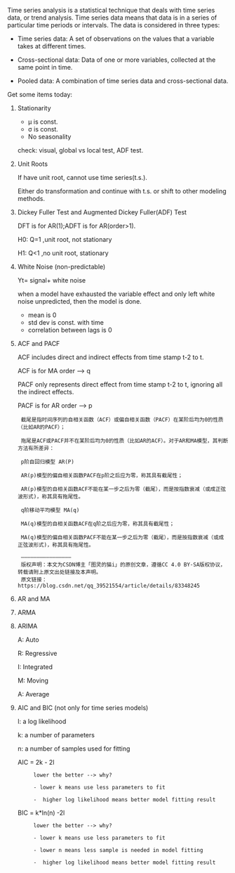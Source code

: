 Time series analysis is a statistical technique that deals with time series data, or trend analysis.  Time series data means that data is in a series of  particular time periods or intervals.  The data is considered in three types:

- Time series data: A set of observations on the values that a variable takes at different times.

- Cross-sectional data: Data of one or more variables, collected at the same point in time.

- Pooled data: A combination of time series data and cross-sectional data.



Get some items today:

1. Stationarity
    - μ is const.
    - σ is const.
    - No seasonality

    check: visual, global vs local test, ADF test.
  
2. Unit Roots

    If have unit root, cannot use time series(t.s.). 

    Either do transformation and continue with t.s. or shift to other modeling methods.
  
3. Dickey Fuller Test and Augmented Dickey Fuller(ADF) Test

    DFT is for AR(1);ADFT is for AR(order>1).

    H0: Q=1 ,unit root, not stationary
    
    H1: Q<1 ,no unit root, stationary
  
4. White Noise (non-predictable)

    Yt= signal+ white noise

    when a model have exhausted the variable effect and only left white noise unpredicted, then the model is done.

    - mean is 0
    - std dev is const. with time
    - correlation between lags is 0
 
5. ACF and PACF

    ACF includes direct and indirect effects from time stamp t-2 to t.

    ACF is for MA order  -->  q


    PACF only represents direct effect from time stamp t-2 to t, ignoring all the indirect effects.

    PACF is for AR order  --> p


        截尾是指时间序列的自相关函数（ACF）或偏自相关函数（PACF）在某阶后均为0的性质（比如AR的PACF）；

        拖尾是ACF或PACF并不在某阶后均为0的性质（比如AR的ACF）。对于AR和MA模型，其判断方法有所差异：

        p阶自回归模型 AR(P) 

        AR(p)模型的偏自相关函数PACF在p阶之后应为零，称其具有截尾性； 

        AR(p)模型的自相关函数ACF不能在某一步之后为零（截尾），而是按指数衰减（或成正弦波形式)，称其具有拖尾性。

        q阶移动平均模型 MA(q) 

        MA(q)模型的自相关函数ACF在q阶之后应为零，称其具有截尾性； 

        MA(q)模型的偏自相关函数PACF不能在某一步之后为零（截尾），而是按指数衰减（或成正弦波形式)，称其具有拖尾性。

        ————————————————
        版权声明：本文为CSDN博主「图灵的猫i」的原创文章，遵循CC 4.0 BY-SA版权协议，转载请附上原文出处链接及本声明。
        原文链接：https://blog.csdn.net/qq_39521554/article/details/83348245



6. AR and MA

7. ARMA

8. ARIMA

    A: Auto

    R: Regressive

    I: Integrated

    M: Moving

    A: Average


9. AIC and BIC (not only for time series models)


    l: a log likelihood

    k: a number of parameters

    n: a number of samples used for fitting


    AIC = 2k - 2l

            lower the better --> why? 

            - lower k means use less parameters to fit 

            -  higher log likelihood means better model fitting result


    BIC = k*ln(n) -2l

            lower the better --> why?

            - lower k means use less parameters to fit 

            - lower n means less sample is needed in model fitting

            -  higher log likelihood means better model fitting result
